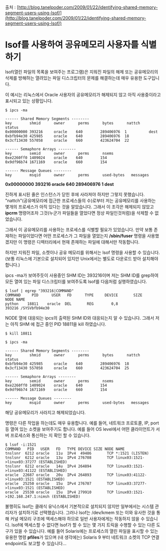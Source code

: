 출처 : [http://blog.tanelpoder.com/2009/01/22/identifying-shared-memory-segment-users-using-lsof/](http://blog.tanelpoder.com/2009/01/22/identifying-shared-memory-segment-users-using-lsof/)

# lsof를 사용하여 공유메모리 사용자를 식별하기

lsof(열린 파일의 목록을 보여주는 프로그램)은 지워진 파일의 해제 또는 공유메모리의 삭제를 방해하는 열려있는 파일 디스크립터의 문제를 해결하는데 매우 유용한 도구입니다.

이 예시는 리눅스에서 Oracle 사용자의 공유메모리가 해제되지 않고 아직 사용중이라고 표시되고 있는 상황입니다. 

```shell
$ ipcs -ma

------ Shared Memory Segments --------
key        shmid      owner      perms      bytes      nattch     status
0x00000000 393216     oracle    640        289406976  1          dest
0xbfb94e30 425985     oracle    640        289406976  18
0x3cf13430 557058     oracle    660        423624704  22

------ Semaphore Arrays --------
key        semid      owner      perms      nsems
0xe2260ff0 1409024    oracle    640        154
0x9df96b74 1671169    oracle    660        154

------ Message Queues --------
key        msqid      owner      perms      used-bytes   messages
```

**0x00000000 393216     oracle    640        289406976  1          dest**

진하게 표시된 줄은 인스턴스가 닫힌 후에 사라져야 하지만 그렇지 못했습니다. "nattch"(공유메모리에 접근한 프로세스들의 수)로부터 저는 공유메모리를 사용하는 몇개의 프로세스가 아직 있다는 것을 알았습니다. 그래서 이 조각은 해제되지 않았고 **ipcrm** 명령어조차 그것(누군가 파일들을 열었다면 정상 파일인것처럼)을 삭제할 수 없었습니다.

그래서 이 공유메모리를 사용하는 프로세스를 식별할 필요가 있었습니다. 만약 보통 존재하는 파일이었다면 어떤 프로세스가 그 파일을 열었는지 **/sbin/fuser** 명령을 사용했겠지만 이 명령은 디렉터리에서 현재 존재하는 파일에 대해서만 작동합니다.

하지만 지워진 파일, 소켓이나 공유 메모리를 위해서는 lsof 명령을 사용할 수 있습니다. (보통 리눅스에 기본으로 설치되어 있지만 Unix에서는 별도로 다운로드 받아 설치해야 합니다.)

ipcs -ma가 보여주듯이 사용중인 SHM ID는 393216이며 저는 SHM ID를 grep하여 모든 열여 있는 파일 디스크립터를 보여주도록 lsof를 다음처럼 실행하였습니다.

```shell
$ lsof | egrep "393216|COMMAND"
COMMAND     PID      USER   FD      TYPE     DEVICE       SIZE       NODE NAME
python    18811    oracle  DEL       REG        0,8                393216 /SYSVbfb94e30
```

NODE 열에 대응되는 ipcs의 출력된 SHM ID와 대응되는지 알 수 있습니다.
그래서 저는 아직 SHM 에 접근 중인 PID 18811을 kill 하였습니다.

```shell
$ kill 18811

$ ipcs -ma

------ Shared Memory Segments --------
key        shmid      owner      perms      bytes      nattch     status
0xbfb94e30 425985     oracle    640        289406976  18
0x3cf13430 557058     oracle    660        423624704  25

------ Semaphore Arrays --------
key        semid      owner      perms      nsems
0xe2260ff0 1409024    oracle    640        154
0x9df96b74 1671169    oracle    660        154

------ Message Queues --------
key        msqid      owner      perms      used-bytes   messages
```

해당 공유메모리가 사라지고 해제되었습니다.

명령은 다른 작업을 하는데도 매우 유용합니다. 예를 들어, 네트워크 프로토콜, IP, port 등 열여 있는 소켓을 보여주기도 합니다. 예를 들어 OS level에서 어떤 클라이언트가 서버 프로세스와 통신하는 지 확인 할 수 있습니다.

```shell
$ lsof -i:1521
COMMAND   PID   USER   FD   TYPE DEVICE SIZE NODE NAME
tnslsnr  6212 oracle   11u  IPv4  49486       TCP *:1521 (LISTEN)
tnslsnr  6212 oracle   13u  IPv4 276708       TCP linux03:1521->linux03:37277 (ESTABLISHED)
tnslsnr  6212 oracle   14u  IPv4 264894       TCP linux03:1521->linux03:41122 (ESTABLISHED)
oracle  22687 oracle   20u  IPv4 264893       TCP linux03:41122->linux03:1521 (ESTABLISHED)
oracle  25250 oracle   15u  IPv4 276707       TCP linux03:37277->linux03:1521 (ESTABLISHED)
oracle  25530 oracle   15u  IPv4 279910       TCP linux03:1521->192.168.247.1:nimsh (ESTABLISHED)
```

불행히도 lsof는 클래식 유닉스에서 기본적으로 설치되지 않지만 일부에서는 시스템 관리자가 설치하기로 선택했습니다. 그러나 lsof는 /dev/kmem 또는 이와 유사한 것을 통해 커널 메모리 구조에 액세스해야 하므로 일반 사용자에게는 작동하지 않을 수 있습니다. lsof에 액세스할 수 없다면 lsof가 할 수 있는 몇 가지 트릭을 수행할 수 있는 다른 도구가 있을 수 있습니다. 예를 들어 Solaris에는 프로세스의 열린 파일을 표시할 수 있는 유용한 명령 **pfiles**가 있으며 (내 생각에는) Solaris 9 부터 네트워크 소켓의 TCP 연결 endpoint도 보고할 수 있습니다…
